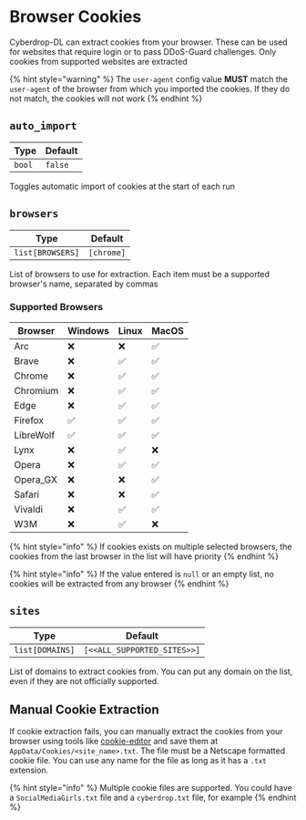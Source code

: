 # Browser Cookies

Cyberdrop-DL can extract cookies from your browser. These can be used for websites that require login or to pass DDoS-Guard challenges. Only cookies from supported websites are extracted

{% hint style="warning" %}
The `user-agent` config value **MUST** match the `user-agent` of the browser from which you imported the cookies. If they do not match, the cookies will not work
{% endhint %}

## `auto_import`

| Type   | Default |
| ------ | ------- |
| `bool` | `false` |

Toggles automatic import of cookies at the start of each run

## `browsers`

| Type             | Default    |
| ---------------- | ---------- |
| `list[BROWSERS]` | `[chrome]` |

List of browsers to use for extraction. Each item must be a supported browser's name, separated by commas

### Supported Browsers

| Browser   | Windows            | Linux              | MacOS              |
| --------- | ------------------ | ------------------ | ------------------ |
| Arc       | :x:                | :x:                | :white_check_mark: |
| Brave     | :x:                | :white_check_mark: | :white_check_mark: |
| Chrome    | :x:                | :white_check_mark: | :white_check_mark: |
| Chromium  | :x:                | :white_check_mark: | :white_check_mark: |
| Edge      | :x:                | :white_check_mark: | :white_check_mark: |
| Firefox   | :white_check_mark: | :white_check_mark: | :white_check_mark: |
| LibreWolf | :white_check_mark: | :white_check_mark: | :white_check_mark: |
| Lynx      | :x:                | :white_check_mark: | :x:                |
| Opera     | :x:                | :white_check_mark: | :white_check_mark: |
| Opera_GX  | :x:                | :x:                | :white_check_mark: |
| Safari    | :x:                | :x:                | :white_check_mark: |
| Vivaldi   | :x:                | :white_check_mark: | :white_check_mark: |
| W3M       | :x:                | :white_check_mark: | :x:                |

{% hint style="info" %}
If cookies exists on multiple selected browsers, the cookies from the last browser in the list will have priority
{% endhint %}

{% hint style="info" %}
If the value entered is `null` or an empty list, no cookies will be extracted from any browser
{% endhint %}

## `sites`

| Type            | Default         |
| --------------- | --------------- |
| `list[DOMAINS]` | `[<<ALL_SUPPORTED_SITES>>]` |

List of domains to extract cookies from. You can put any domain on the list, even if they are not officially supported.

## Manual Cookie Extraction

If cookie extraction fails, you can manually extract the cookies from your browser using tools like [cookie-editor](https://cookie-editor.com) and save them at `AppData/Cookies/<site_name>.txt`. The file must be a Netscape formatted cookie file. You can use any name for the file as long as it has a `.txt` extension.

{% hint style="info" %}
Multiple cookie files are supported. You could have a `SocialMediaGirls.txt` file and a `cyberdrop.txt` file, for example
{% endhint %}
